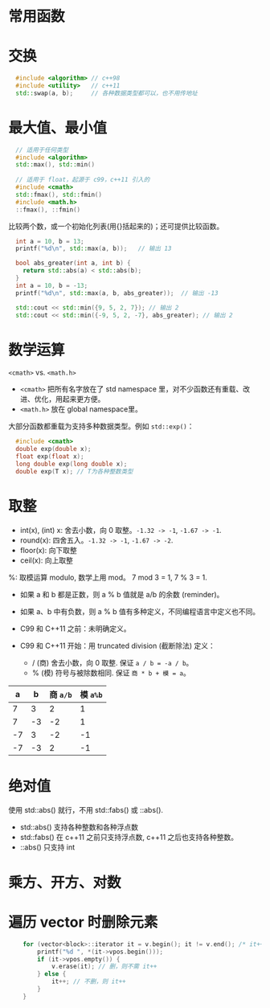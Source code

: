 # 常用函数

# 交换

```cpp
  #include <algorithm> // c++98
  #include <utility>   // c++11
  std::swap(a, b);     // 各种数据类型都可以，也不用传地址
```

# 最大值、最小值

```cpp
  // 适用于任何类型
  #include <algorithm>
  std::max(), std::min()
  
  // 适用于 float，起源于 c99，c++11 引入的
  #include <cmath>
  std::fmax(), std::fmin()
  #include <math.h>
  ::fmax(), ::fmin()
```

比较两个数，或一个初始化列表(用{}括起来的)；还可提供比较函数。

```cpp
  int a = 10, b = 13;
  printf("%d\n", std::max(a, b));	// 输出 13

  bool abs_greater(int a, int b) {
    return std::abs(a) < std::abs(b);
  }
  int a = 10, b = -13;
  printf("%d\n", std::max(a, b, abs_greater));  // 输出 -13

  std::cout << std::min({9, 5, 2, 7}); // 输出 2
  std::cout << std::min({-9, 5, 2, -7}, abs_greater); // 输出 2
```

# 数学运算

`<cmath>` vs. `<math.h>`
- `<cmath>` 把所有名字放在了 std namespace 里，对不少函数还有重载、改进、优化，用起来更方便。
- `<math.h>` 放在 global namespace里。

大部分函数都重载为支持多种数据类型。例如 `std::exp()`：
```cpp
  #include <cmath>
  double exp(double x);
  float exp(float x);
  long double exp(long double x);
  double exp(T x); // T为各种整数类型
```

# 取整

- int(x), (int) x: 舍去小数，向 0 取整。`-1.32 -> -1`, `-1.67 -> -1`.
- round(x): 四舍五入。`-1.32 -> -1`, `-1.67 -> -2`.
- floor(x): 向下取整
- ceil(x): 向上取整

%: 取模运算 modulo, 数学上用 mod。
7 mod 3 = 1, 7 % 3 = 1.

- 如果 a 和 b 都是正数，则 a % b 值就是 a/b 的余数 (reminder)。
- 如果 a、b 中有负数，则 a % b 值有多种定义，不同编程语言中定义也不同。

- C99 和 C++11 之前：未明确定义。
- C99 和 C++11 开始：用 truncated division (截断除法) 定义：
  - / (商) 舍去小数，向 0 取整. 保证 `a / b = -a / b`。
  - % (模) 符号与被除数相同. 保证 `商 * b + 模 = a`。

a | b | 商 `a/b` | 模 `a%b`
---- |---- | ---- | ----
7 | 3 | 2 | 1
7 | -3 | -2 | 1
-7 | 3 | -2 | -1
-7 | -3 | 2 | -1

# 绝对值

使用 std::abs() 就行，不用 std::fabs() 或 ::abs().
- std::abs() 支持各种整数和各种浮点数
- std::fabs() 在 c++11 之前只支持浮点数, c++11 之后也支持各种整数。
- ::abs() 只支持 int

# 乘方、开方、对数


# 遍历 vector 时删除元素

```cpp
    for (vector<block>::iterator it = v.begin(); it != v.end(); /* it++ */) {
        printf("%d ", *(it->vpos.begin()));
        if (it->vpos.empty()) {
            v.erase(it); // 删，则不需 it++
        } else {
            it++; // 不删，则 it++
        }
    }
```
